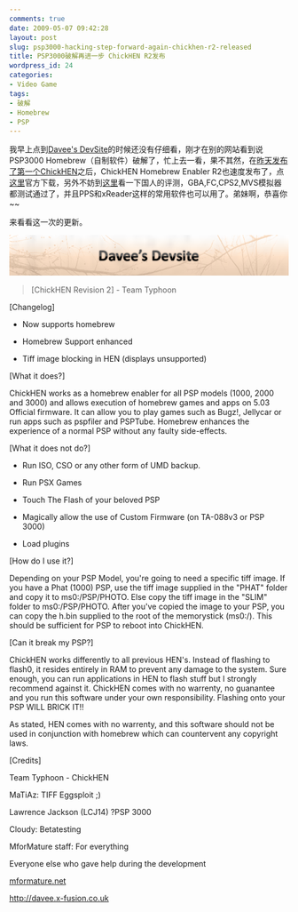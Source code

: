 ```yaml
---
comments: true
date: 2009-05-07 09:42:28
layout: post
slug: psp3000-hacking-step-forward-again-chickhen-r2-released
title: PSP3000破解再进一步 ChickHEN R2发布
wordpress_id: 24
categories:
- Video Game
tags:
- 破解
- Homebrew
- PSP
---
```


我早上点到[Davee's DevSite](http://davee.x-fusion.co.uk/)的时候还没有仔细看，刚才在别的网站看到说PSP3000 Homebrew（自制软件）破解了，忙上去一看，果不其然，在[昨天发布了第一个ChickHEN](http://arthraim.cn/post/2009/05/22.html)之后，ChickHEN Homebrew Enabler R2也速度发布了，点[这里](http://davee.x-fusion.co.uk/releases/ChickHENR2.rar)官方下载，另外不妨到[这里](http://www.levelup.cn/news/NewsDetails/2009-5-7/33623.shtml)看一下国人的评测，GBA,FC,CPS2,MVS模拟器都测试通过了，并且PPS和xReader这样的常用软件也可以用了。弟妹啊，恭喜你~~




来看看这一次的更新。




[![](/images/uploads/zb/davee.png)](http://davee.x-fusion.co.uk/)




>

>
> [ChickHEN Revision 2] - Team Typhoon



[Changelog]

- Now supports homebrew

- Homebrew Support enhanced

- Tiff image blocking in HEN (displays unsupported)



[What it does?]

ChickHEN works as a homebrew enabler for all PSP models (1000, 2000 and 3000) and allows execution of homebrew games and apps on 5.03 Official firmware. It can allow you to play games such as Bugz!, Jellycar or run apps such as pspfiler and PSPTube. Homebrew enhances the experience of a normal PSP without any faulty side-effects.



[What it does not do?]

- Run ISO, CSO or any other form of UMD backup.

- Run PSX Games

- Touch The Flash of your beloved PSP

- Magically allow the use of Custom Firmware (on TA-088v3 or PSP 3000)

- Load plugins



[How do I use it?]

Depending on your PSP Model, you're going to need a specific tiff image. If you have a Phat (1000) PSP, use the tiff image supplied in the "PHAT" folder and copy it to ms0:/PSP/PHOTO. Else copy the tiff image in the "SLIM" folder to ms0:/PSP/PHOTO. After you've copied the image to your PSP, you can copy the h.bin supplied to the root of the memorystick (ms0:/). This should be sufficient for PSP to reboot into ChickHEN.



[Can it break my PSP?]

ChickHEN works differently to all previous HEN's. Instead of flashing to flash0, it resides entirely in RAM to prevent any damage to the system. Sure enough, you can run applications in HEN to flash stuff but I strongly recommend against it. ChickHEN comes with no warrenty, no guanantee and you run this software under your own responsibility. Flashing onto your PSP WILL BRICK IT!!



As stated, HEN comes with no warrenty, and this software should not be used in conjunction with homebrew which can countervent any copyright laws.



[Credits]

Team Typhoon - ChickHEN

MaTiAz: TIFF Eggsploit ;)

Lawrence Jackson (LCJ14) ?PSP 3000

Cloudy: Betatesting

MforMature staff: For everything

Everyone else who gave help during the development



[mformature.net](http://www.mformature.net/)

http://davee.x-fusion.co.uk


>
>




